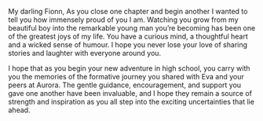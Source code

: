 My darling Fionn,
As you close one chapter and begin another I wanted to tell you how immensely proud of you I am. Watching you grow from my beautiful boy into the remarkable young man you’re becoming has been one of the greatest joys of my life. You have a curious mind, a thoughtful heart and a wicked sense of humour. I hope you never lose your love of sharing stories and laughter with everyone around you.

I hope that as you begin your new adventure in high school, you carry with you the memories of the formative journey you shared with Eva and your peers at Aurora. The gentle guidance, encouragement, and support you gave one another have been invaluable, and I hope they remain a source of strength and inspiration as you all step into the exciting uncertainties that lie ahead.





